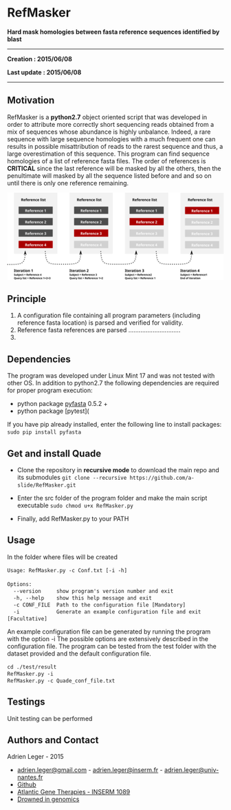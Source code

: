 # RefMasker

**Hard mask homologies between fasta reference sequences identified by blast**

---

**Creation : 2015/06/08**

**Last update : 2015/06/08**

---

## Motivation

RefMasker is a **python2.7** object oriented script that was developed in order to attribute more correctly short sequencing reads obtained from a mix of sequences whose abundance is highly unbalance. Indeed, a rare sequence with large sequence homologies with a much frequent one can results in possible misattribution of reads to the rarest sequence and thus, a large overestimation of this sequence.
This program can find sequence homologies of a list of reference fasta files. The order of references is **CRITICAL** since the last reference will be masked by all the others, then the penultimate will masked by all the sequence listed before and and so on until there is only one reference remaining.

![RefMasker_iteration](https://raw.githubusercontent.com/a-slide/RefMasker/master/fig/RefMasker_iteration.svg)

## Principle

1. A configuration file containing all program parameters (including reference fasta location) is parsed and verified for validity.
2. Reference fasta references are parsed ..............................
3. 

## Dependencies

The program was developed under Linux Mint 17 and was not tested with other OS.
In addition to python2.7 the following dependencies are required for proper program execution:

* python package [pyfasta](https://github.com/brentp/pyfasta/) 0.5.2 +
* python package [pytest](

If you have pip already installed, enter the following line to install packages: ```sudo pip install pyfasta```


## Get and install Quade

* Clone the repository in **recursive mode** to download the main repo and its submodules ```git clone --recursive https://github.com/a-slide/RefMasker.git```

* Enter the src folder of the program folder and make the main script executable ```sudo chmod u+x RefMasker.py```

* Finally, add RefMasker.py to your PATH

## Usage

In the folder where files will be created
    
    Usage: RefMasker.py -c Conf.txt [-i -h]
    
    Options:
      --version     show program's version number and exit
      -h, --help    show this help message and exit
      -c CONF_FILE  Path to the configuration file [Mandatory]
      -i            Generate an example configuration file and exit [Facultative]
      
An example configuration file can be generated by running the program with the option -i
The possible options are extensively described in the configuration file.
The program can be tested from the test folder with the dataset provided and the default configuration file.
```
cd ./test/result
RefMasker.py -i
RefMasker.py -c Quade_conf_file.txt

```
## Testings

Unit testing can be performed

## Authors and Contact

Adrien Leger - 2015

* <adrien.leger@gmail.com> - <adrien.leger@inserm.fr> - <adrien.leger@univ-nantes.fr>
* [Github](https://github.com/a-slide)
* [Atlantic Gene Therapies - INSERM 1089](http://www.atlantic-gene-therapies.fr/)
* [Drowned in genomics](http://a-slide.github.io/)
